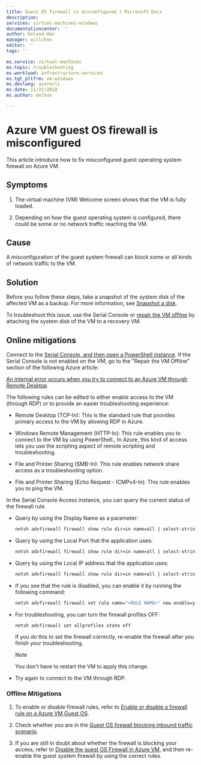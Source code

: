 ```yaml
---
title: Guest OS firewall is misconfigured | Microsoft Docs
description: 
services: virtual-machines-windows
documentationcenter: ''
author: Deland-Han
manager: willchen
editor: ''
tags: ''

ms.service: virtual-machines
ms.topic: troubleshooting
ms.workload: infrastructure-services
ms.tgt_pltfrm: vm-windows
ms.devlang: azurecli
ms.date: 11/22/2018
ms.author: delhan

---
```


# Azure VM guest OS firewall is misconfigured

This article introduce how to fix misconfigured guest operating system firewall on Azure VM.

## Symptoms

1.	The virtual machine (VM) Welcome screen shows that the VM is fully loaded.

2.	Depending on how the guest operating system is configured, there could be some or no network traffic reaching the VM.

## Cause

A misconfiguration of the guest system firewall can block some or all kinds of network traffic to the VM. 

## Solution

Before you follow these steps, take a snapshot of the system disk of the affected VM as a backup. For more information, see [Snapshot a disk](../windows/snapshot-copy-managed-disk.md).

To troubleshoot this issue, use the Serial Console or [repair the VM offline](troubleshoot-rdp-internal-error#repair-the-vm-offline.md) by attaching the system disk of the VM to a recovery VM.

## Online mitigations

Connect to the [Serial Console, and then open a PowerShell instance](serial-console-windows#open-cmd-or-powershell-in-serial-console.md). If the Serial Console is not enabled on the VM, go to the "Repair the VM Offline" section of the following Azure article:

 [An internal error occurs when you try to connect to an Azure VM through Remote Desktop](troubleshoot-rdp-internal-error#repair-the-vm-offline.md)

The following rules can be edited to either enable access to the VM (through RDP) or to provide an easier troubleshooting experience: 

*   Remote Desktop (TCP-In): This is the standard rule that provides primary access to the VM by allowing RDP in Azure.

*   Windows Remote Management (HTTP-In): This rule enables you to connect to the VM by using PowerShell., In Azure, this kind of access lets you use the scripting aspect of remote scripting and troubleshooting.

*   File and Printer Sharing (SMB-In): This rule enables network share access as a troubleshooting option.

*   File and Printer Sharing (Echo Request - ICMPv4-In): This rule enables you to ping the VM. 

In the Serial Console Access instance, you can query the current status of the firewall rule.

*   Query by using the Display Name as a parameter:

    ```cmd
    netsh advfirewall firewall show rule dir=in name=all | select-string -pattern "(DisplayName.*<FIREWALL RULE NAME>)" -context 9,4 | more
    ```

*   Query by using the Local Port that the application uses:

    ```cmd
    netsh advfirewall firewall show rule dir=in name=all | select-string -pattern "(LocalPort.*<APPLICAITON PORT>)" -context 9,4 | more
    ```

*   Query by using the Local IP address that the application uses:

    ```cmd
    netsh advfirewall firewall show rule dir=in name=all | select-string -pattern "(LocalIP.*<CUSTOM IP>)" -context 9,4 | more
    ```

*   If you see that the rule is disabled, you can enable it by running the following command:

    ```cmd
    netsh advfirewall firewall set rule name="<RULE NAME>" new enable=yes
    ```

*   For troubleshooting, you can turn the firewall profiles OFF: 

    ```cmd
    netsh advfirewall set allprofiles state off
    ```

    If you do this to set the firewall correctly, re-enable the firewall after you finish your troubleshooting.

    > [!Note]
    > You don't have to restart the VM to apply this change.

*   Try again to connect to the VM through RDP.

### Offline Mitigations

1.	To enable or disable firewall rules, refer to [Enable or disable a firewall rule on a Azure VM Guest OS](enable-or-disable-firewall-rule-guest-os.md).

2.	Check whether you are in the [Guest OS firewall blocking inbound traffic scenario](guest-os-firewall-blocking-inbound-traffic.md).

3.	If you are still in doubt about whether the firewall is blocking your access, refer to [Disable the guest OS Firewall in Azure VM](disable-guest-os-firewall-windows.md), and then re-enable the guest system firewall by using the correct rules.

